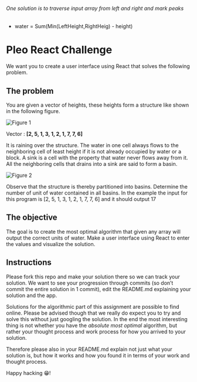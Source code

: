 ###### One solution is to traverse input array from left and right and mark peaks
   
   * water = Sum(Min(LeftHeight,RightHeig) - height)

 

#

# Pleo React Challenge

We want you to create a user interface using React that solves the following problem.

## The problem

You are given a vector of heights, these heights form a structure like shown in the following figure.
 
![Figure 1](https://github.com/pleo-io/react-challenge/blob/master/figure1.png?raw=true "Figure 1")

Vector : **[2, 5, 1, 3, 1, 2, 1, 7, 7, 6]**
 
It is raining over the structure.  The water in one cell always flows to the neighboring cell of least height if it is not already occupied by water or a block. A sink is a cell with the property that water never flows away from it. All the neighboring cells that drains into a sink are said to form a basin. 
 
![Figure 2](https://github.com/pleo-io/react-challenge/blob/master/figure1.2.png?raw=true "Figure 2")
 
Observe that the structure is thereby partitioned into basins. Determine the number of unit of water contained in all basins.
In the example the input for this program is
[2, 5, 1, 3, 1, 2, 1, 7, 7, 6] and it should output 17

## The objective

The goal is to create the most optimal algorithm that given any array will output the correct units of water. Make a user interface using React to enter the values and visualize the solution.

## Instructions

Please fork this repo and make your solution there so we can track your solution.
We want to see your progression through commits (so don’t commit the entire solution in 1 commit), edit the README.md explaining your solution and the app.

Solutions for the algorithmic part of this assignment are possible to find online. Please be advised though that we really do expect you to try and solve this without just googling the solution. In the end the most interesting thing is not whether you have the _absolute most optimal_ algorithm, but rather your thought process and work process for how you arrived to your solution.

Therefore please also in your README.md explain not just what your solution is, but how it works and how you found it in terms of your work and thought process.

Happy hacking 😁!
